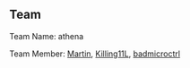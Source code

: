 ## Team

Team Name: athena

Team Member: [Martin](martinx), [Killing11L](killing11l), [badmicroctrl](badmicroctrl)

